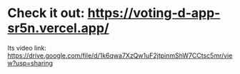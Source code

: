 # Check it out: https://voting-d-app-sr5n.vercel.app/
Its video link: https://drive.google.com/file/d/1k6qwa7XzQw1uF2jtpinmShW7CCtsc5mr/view?usp=sharing
 
